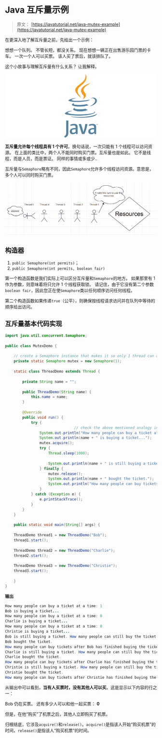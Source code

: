 # Java 互斥量示例

> 原文： [https://javatutorial.net/java-mutex-example](https://javatutorial.net/java-mutex-example)

在更深入地了解互斥量之前，先给出一个示例：

想想一个队列。 不管长短，都没关系。 现在想想一辆正在出售游乐园门票的卡车。 一次一个人可以买票。 该人买了票后，就该排队了。

这个小故事与理解互斥量有什么关系？ 让我解释。

![java-featured-image](img/e0db051dedc1179e7424b6d998a6a772.jpg)

**互斥量允许每个线程具有 1 个许可**。换句话说，一次只能有 1 个线程可以访问资源。 在上面的类比中，两个人不能同时购买门票。互斥量也是如此。 它不是线程，而是人员，而是票证。 同样的事情或多或少..

互斥量与`Semaphore`略有不同，因此`Semaphore`允许多个线程访问资源。意思是，多个人可以同时购买门票。

![Mutex java example thread](img/66ac23d82b34151f8831186826308565.jpg)

## 构造器

1.  `public Semaphore(int permits)`；
2.  `public Semaphore(int permits, boolean fair)`

第一个构造函数是我们实际上可以区分互斥量和`Semaphore`的地方。 如果那里有 1 作为参数，则意味着将只允许 1 个线程获取锁。 请记住，由于它没有第二个参数`boolean fair`，因此您正在使`Semaphore`类以任何顺序访问任何线程。

第二个构造函数如果传递`true`（公平），则确保按线程请求访问并在队列中等待的顺序给出访问。

## 互斥量基本代码实现

```java
import java.util.concurrent.Semaphore;

public class MutexDemo {

    // create a Semaphore instance that makes it so only 1 thread can access resource at a time
    private static Semaphore mutex = new Semaphore(1);

    static class ThreadDemo extends Thread {

		private String name = "";

		public ThreadDemo(String name) {
		    this.name = name;
		}

		@Override
		public void run() {
		    try {
                                // check the above mentioned analogy in the article for reference
				System.out.println("How many people can buy a ticket at a time: " + mutex.availablePermits());
				System.out.println(name + " is buying a ticket..."); 
				mutex.acquire();
				try {
					Thread.sleep(1000);

					System.out.println(name + " is still buying a ticket. How many people can still buy the ticket alongside him: " + mutex.availablePermits());
				} finally {
					mutex.release();
					System.out.println(name + " bought the ticket.");
					System.out.println("How many people can buy tickets after " + name + " has finished buying the ticket: " + mutex.availablePermits());
				}
		    } catch (Exception e) {
		    	e.printStackTrace();
		    }
		}
    }

    public static void main(String[] args) {

	ThreadDemo thread1 = new ThreadDemo("Bob");
	thread1.start();

	ThreadDemo thread2 = new ThreadDemo("Charlie");
	thread2.start();

	ThreadDemo thread3 = new ThreadDemo("Christie");
	thread3.start();

    }
}
```

**输出**

```java
How many people can buy a ticket at a time: 1
Bob is buying a ticket...
How many people can buy a ticket at a time: 0
Charlie is buying a ticket...
How many people can buy a ticket at a time: 0
Christie is buying a ticket...
Bob is still buying a ticket. How many people can still buy the ticket alongside him: 0
Bob bought the ticket.
How many people can buy tickets after Bob has finished buying the ticket: 1
Charlie is still buying a ticket. How many people can still buy the ticket alongside him: 0
Charlie bought the ticket.
How many people can buy tickets after Charlie has finished buying the ticket: 1
Christie is still buying a ticket. How many people can still buy the ticket alongside him: 0
Christie bought the ticket.
How many people can buy tickets after Christie has finished buying the ticket: 1
```

从输出中可以看到，**当有人买票时，没有其他人可以买**。这是显示以下内容的行之一：

Bob 仍在买票。 还有多少人可以和他一起买票： **0**

但是，在他“购买”了机票之后，其他人立即购买了机票。

归根结底，它涉及`acquire()`和`release()`。`acquire()`是指该人开始“购买机票”的时间，`release()`是指该人“购买机票”的时间。